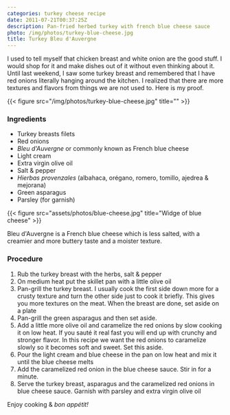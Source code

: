 ```yaml
---
categories: turkey cheese recipe
date: 2011-07-21T00:37:25Z
description: Pan-fried herbed turkey with french blue cheese sauce
photo: /img/photos/turkey-blue-cheese.jpg
title: Turkey Bleu d'Auvergne
---
```


I used to tell myself that chicken breast and white onion are the good stuff. I would shop for it and make dishes out of it without even thinking about it. Until last weekend, I saw some turkey breast and remembered that I have red onions literally hanging around the kitchen. I realized that there are more textures and flavors from things we are not used to. Here is my proof.

{{< figure src="/img/photos/turkey-blue-cheese.jpg" title="" >}}

### Ingredients

* Turkey breasts filets
* Red onions
* _Bleu d'Auvergne_ or commonly known as French blue cheese
* Light cream
* Extra virgin olive oil
* Salt & pepper
* _Hierbas provenzales_ (albahaca, orégano, romero, tomillo, ajedrea & mejorana)
* Green asparagus
* Parsley (for garnish)

{{< figure src="assets/photos/blue-cheese.jpg" title="Widge of blue cheese" >}}

Bleu d'Auvergne is a French blue cheese which is less salted, with a creamier and more buttery taste and a moister texture.

### Procedure

1. Rub the turkey breast with the herbs, salt & pepper
2. On medium heat put the skillet pan with a little olive oil
3. Pan-grill the turkey breast. I usually cook the first side down more for a crusty texture and turn the other side just to cook it briefly. This gives you more textures on the meat. When the breast are done, set aside on a plate
4. Pan-grill the green asparagus and then set aside.
5. Add a little more olive oil and caramelize the red onions by slow cooking it on low heat. If you sauté it real fast you will end up with crunchy and stronger flavor. In this recipe we want the red onions to caramelize slowly so it becomes soft and sweet. Set this aside.
6. Pour the light cream and blue cheese in the pan on low heat and mix it until the blue cheese melts
7. Add the caramelized red onion in the blue cheese sauce. Stir in for a minute.
8. Serve the turkey breast, asparagus and the caramelized red onions in blue cheese sauce. Garnish with parsley and extra virgin olive oil

Enjoy cooking & _bon appétit!_
